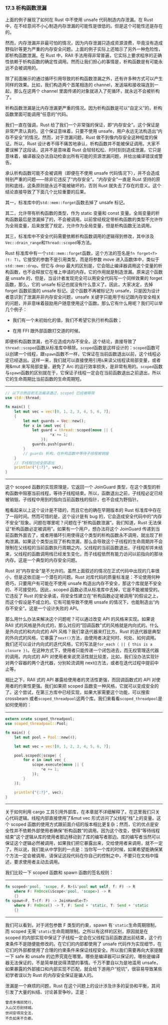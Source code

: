 ### 17.3 析构函数泄漏

上面的例子展现了如何在 Rust 中不使用 unsafe 代码制造内存泄漏。在 Rust 中，在不经意间不小心制造内存泄漏的可能性是很低的。但是这个可能性还是存在的。

然而，内存泄漏并非最可怕的情况，因为内存泄漏只造成资源浪费，毕竟没有造成野指针等更为严重的内存安全问题。上面的例子实际上还暗示了另外一种危险性，即析构函数泄漏。在 Rust 中，RAII 手法用得非常普遍，它实际上要求程序的正确性依赖于析构函数的确定性调用。然而让我们担心的事情是，析构函数是有可能永远不会被调用的。

除了前面展示的通过循环引用导致的析构函数泄漏之外，还有许多种方式可以产生同样的效果。比如，我们构造两个首尾相连的 channel，发送端和接收端连到一起，那么在这两个 channel 里面传递的对象就进入了死循环，就永远不会被析构了。

析构函数泄漏是比内存泄漏更严重的情况。因为析构函数是可以“自定义”的，析构函数里面可能调用“任意的”代码。

我们一直在强调，Rust 给了我们一个非常强的保证，即“内存安全”。这个保证是非常严肃认真的。这个保证意味着，只要不使用 unsafe，用户永远无法构造出“内存不安全”的情况。然而，对于泄漏问题，Rust 做不到像内存安全这种程度的保证。所以，Rust 设计者不得不痛苦地承认，析构函数并不能被保证调用。大家不要误解了这段话，这并不是意味着 Rust 会轻轻松松、时时刻刻造成泄漏，它只是意味着，编译器没办法自动检查出所有可能的资源泄漏问题，并给出编译错误或警告。

承认析构函数可能不会被调用（即便在不使用 unsafe 代码情况下），并不会造成特别严重的问题——除非它违反了“内存安全”。“内存安全”一直是 Rust 坚持的原则和底线，这条原则是永远不能被破坏的，否则 Rust 就失去了存在的意义。这个结论直接导致了下面几个比较重要的后果。

其一，标准库中的`std::mem::forget`函数去掉了 unsafe 标记。

其二，允许带有析构函数的类型，作为 static 变量和 const 变量。全局变量的析构函数最后是泄漏掉了的，不会被调用。以前曾经规定带析构函数的类型不允许作为全局变量，后来放宽了规定，允许作为全局变量，但是析构函数无法调用。

其三，标准库中不安全代码需要依赖析构函数调用的逻辑得到修改，其中涉及`Vec::drain_range`和`Thread::scoped`等方法。

Rust 标准库中有一个`std::mem::forget`函数，这个方法的签名是`fn forget<T>(t: T)`。它接受的参数不是引用类型，而是将参数 move 进入函数体中，类似于`std::mem::drop`。但它与 drop 最大的区别是，它会阻止编译器调用这个变量的析构函数，也不会释放它在堆上申请的内存。它的作用就是制造泄漏。原来这个函数是 unsafe 的，但是，当设计者发现完全可以用安全代码写一个同样效果的 forget 函数，那么，它的 unsafe 标记也就没有什么意义了。因此，大家决定，去掉 forget 函数前面的 unsafe 标记。这个函数不再被标记为 unsafe，只是因为设计者意识到了泄漏并非内存安全问题，unsafe 关键字只能用于标记跟内存安全相关的问题，并非意味着鼓励用户随意使用这个函数。那么它有什么用呢？我们可以举几个例子：

* 我们有一个未初始化的值，我们不希望它执行析构函数；

* 在用 FFI 跟外部函数打交道的时候。

即便析构函数泄漏，也不应造成内存不安全。这个结论，直接导致了`thread::scoped`函数从标准库中移除。`scoped`函数是这样设计的：`scoped`函数可以创建一个线程，跟`spawn`函数不一样，它保证在当前函数退出以前，这个线程必定已经退出。这样一来，我们就可以直接使用引用`&`来读父线程读局部变量，或者用&mut 来写局部变量，避免了 Arc 的运行效率损失，是非常有用的。`scoped`函数与`spawn`函数的区别就在于，它保证子线程一定会在当前函数退出之前退出，所以它的生命周期比当前函数的生命周期短。

---

```rust
// 以下示例目前无法编译通过，scoped 已经被移除
use std::thread;

fn main() {
    let mut vec = vec![0, 1, 2, 3, 4, 5, 6, 7];
    {
        let mut guards = Vec::new();
        for x in &mut vec {
            let guard = thread::scoped(move || {
                    *x += 1;
                });
            guards.push(guard);
        }
        // guards 析构，在析构函数中等待子线程被销毁
    }
    // 子线程已经全部退出
    println!("{:?}", vec);
}
```

---

这个 scoped 函数的实现原理是，它返回一个 JoinGuard 类型，在这个类型的析构函数中阻塞当前线程，等待子线程结束。所以，函数退出之前，子线程必定已经被销毁。子线程中用到的指向当前函数栈的指针，也不会成为野指针。

粗看起来以上这个设计是不错的，而且它也的确在早期版本的 Rust 标准库中存在了一段时间。然而可惜的是，这个设计是有 bug 的，它会造成安全代码中的“内存不安全”现象。问题在哪里呢？问题在于“析构函数泄漏”。我们知道，Rust 无法保证“析构函数必定被调用”。如果有一个用户，想办法将这个 JoinGuard 传递到当前函数外面去了，或者用循环引用使得这个类型的析构函数永不调用，就出现了析构泄漏。如果这个类型出现了析构泄漏，那么会导致这个子线程的生命周期并不会限制在父线程的当前函数执行周期之内，父线程的当前函数退出，子线程却并未结束，父线程的函数调用栈已经发生变化，而子线程依然有能力访问以前指向的那块内存。这是一个典型的内存安全问题。

Rust 对“内存安全”是不允许的。虽然上面叙述的情况在正式代码中出现的几率很小，但是这依旧是一个潜在的问题。Rust 对库代码的质量标准是：不论使用何种奇巧，只要用户有可能在不使用 unsafe 构造出内存不安全，那这个库就是不安全的、不可接受的。因此，scoped 函数必须从标准库中去掉，它是不能被接受的。它违反了 Rust 的安全承诺，将安全性建立在“析构函数必定被调用”的假设之上，而这个假设是不成立的。它有可能导致不使用 unsafe 的情况下，也能制造出“内存不安全”。这是一个设计失败的 API。

那么用什么办法来解决这个问题呢？可以通过改变 API 的风格来实现。如果说 RAII 式的风格是外向式的，那么对应的“回调函数”式的风格就是内向式的。什么是外向式的和内向式的 API 风格？我们拿迭代器来打比方。Rust 的迭代器是典型的外向式的风格，它暴露了`next()`方法，由使用者决定何时、何处、如何调用。我们还可以设计内向式的迭代风格，它的写法是`for_each（ || { this is a closure })`。在这种方式下，使用者只能传递一个闭包进去，而无权管理迭代器的调用。内向式的 API 对使用者来说灵活性就比较差，比如，我们没办法实现针对两个容器的两个迭代器，分别轮流调用 next()方法，或者在迭代过程中提前中止等。

相比之下，RAII 式的 API 暴露给使用者的灵活性更强，而回调函数式的 API 对使用者的约束性更强。我们如果把 scoped 函数变一种风格，它就可以变成安全的了。这个尝试，在第三方库中已经实现，如果大家需要这个功能，可以搜索 crossbeam 或者`scoped_threadpool`这两个库。我们来看看`scoped_threadpool`是如何使用的：

---

```rust
extern crate scoped_threadpool;
use scoped_threadpool::Pool;

fn main() {
    let mut pool = Pool::new(4);

    let mut vec = vec![0, 1, 2, 3, 4, 5, 6, 7];

    pool.scoped(|scope| {
        for e in &mut vec {
            scope.execute(move || {
                *e += 1;
            });
        }
    });

    println!("{:?}", vec);
}
```

---

关于如何利用 cargo 工具引用外部库，在本章就不详细解释了。在这里我们只关心代码逻辑。线程内部直接使用了&mut vec 形式访问了父线程“栈”上的变量。这个 scoped 函数的使用方式跟前面介绍的版本相比更复杂；然而，它的优点是安全性并不依赖外部使用者确保“析构函数”的调用。因为这个改变，使得“等待线程结束”这个逻辑从库的使用者那边移动到了库的编写者那边。库的编写者当然可以保证这个逻辑必然被调用，如果我们把它暴露出来，交给使用者来调用，就不一定了。所以说，我们能从中学到的一点是：当你写一个库的时候，如果希望能确保某个方法一定会被调用，请保证这段代码在你自己的控制之中，不要只在文档中描述，要求使用者主动去调用。

我们比较一下 scoped 函数和 spawn 函数的签名规则：

---

```rust
fn scoped<'pool, 'scope, F, R>(&'pool mut self, f: F) -> R
    where F: FnOnce(&Scope<'pool, 'scope>) -> R
    {}
fn spawn<F, T>(f: F) -> JoinHandle<T>
    where F: FnOnce() -> T, F: Send + 'static, T: Send + 'static
    {}
```

---

我们可以看到，对于闭包参数 F 类型的约束，spawn 有`'static`生命周期限制，而 scoped 无需`'static`生命周期限制。之所以有这样的区别，原因就是在 scoped 的内部实现中保证了子线程一定会在父线程当前函数退出前结束，这个约束条件不是随便能修改的。在它们的内部都使用了 unsafe 代码作为实现细节，在它们的外部都使用了合理的约束条件来保证线程安全。所以我们需要再向大家提醒一下 safe 和 unsafe 的边界究竟在哪里。哪些是编译器可以保证的，哪些是编译器无法保证的，不是简单就说得清楚的事情。千万不要自以为是地滥用 unsafe，如果暴露的外部接口和内部实现不匹配，就会给下游用户“挖坑”，很容易导致某些初学者误以为 Rust 的内存安全保证是骗人的。

泄漏是一个麻烦的问题，Rust 在这个问题上的设计涉及许多的妥协和平衡，其间引发了大量的纠结、讨论甚至争吵。正是：

```md:no-line-numbers
曾虑多情损梵行，
入山又恐别倾城。
世间安得双全法，
不负如来不负卿。
```
